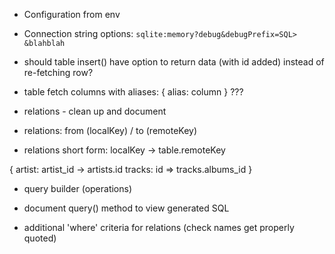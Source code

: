 * Configuration from env

* Connection string options: `sqlite:memory?debug&debugPrefix=SQL> &blahblah`

* should table insert() have option to return data (with id added) instead of
  re-fetching row?

* table fetch columns with aliases: { alias: column } ???

* relations - clean up and document

* relations: from (localKey) / to (remoteKey)

* relations short form: localKey -> table.remoteKey

{
  artist: artist_id -> artists.id
  tracks: id => tracks.albums_id
}

* query builder (operations)

* document query() method to view generated SQL

* additional 'where' criteria for relations (check names get properly quoted)